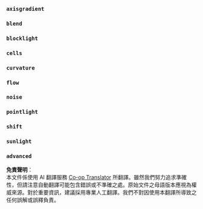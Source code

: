 <!--
CO_OP_TRANSLATOR_METADATA:
{
  "original_hash": "43eeebac415afb778738ace26896695b",
  "translation_date": "2025-05-13T02:24:14+00:00",
  "source_file": "commands/texturing.md",
  "language_code": "tw"
}
-->
### `axisgradient`

### `blend`

### `blocklight`

### `cells`

### `curvature`

### `flow`

### `noise`

### `pointlight`

### `shift`

### `sunlight`

### `advanced`

**免責聲明**：  
本文件係使用 AI 翻譯服務 [Co-op Translator](https://github.com/Azure/co-op-translator) 所翻譯。雖然我們努力追求準確性，但請注意自動翻譯可能包含錯誤或不準確之處。原始文件之母語版本應視為權威來源。對於重要資訊，建議採用專業人工翻譯。我們不對因使用本翻譯所導致之任何誤解或誤釋負責。